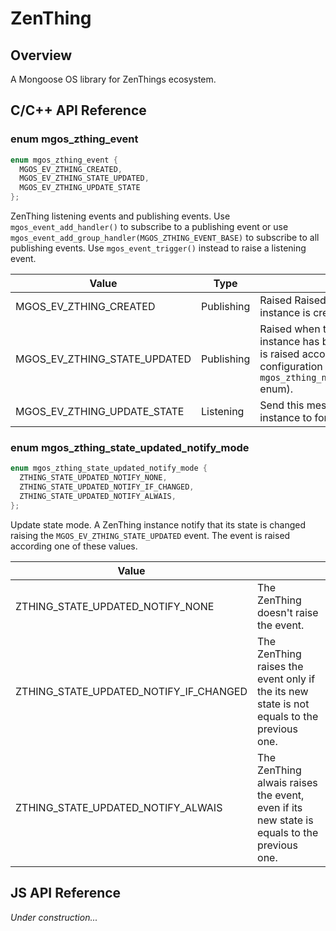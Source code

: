 # ZenThing
## Overview
A Mongoose OS library for ZenThings ecosystem.
## C/C++ API Reference
### enum mgos_zthing_event
```c
enum mgos_zthing_event {
  MGOS_EV_ZTHING_CREATED, 
  MGOS_EV_ZTHING_STATE_UPDATED,
  MGOS_EV_ZTHING_UPDATE_STATE
};
```
ZenThing listening events and publishing events. Use `mgos_event_add_handler()` to subscribe to a publishing event or use `mgos_event_add_group_handler(MGOS_ZTHING_EVENT_BASE)` to subscribe to all publishing events. Use `mgos_event_trigger()` instead to raise a listening event.

|Value|Type||
|--|--|--|
|MGOS_EV_ZTHING_CREATED|Publishing|Raised Raised when a new ZenThing instance is created.|
|MGOS_EV_ZTHING_STATE_UPDATED|Publishing|Raised when the state of a ZenThing instance has been updated. This event is raised according the instance configuration (see the `mgos_zthing_notify_update_state_mode` enum).|
|MGOS_EV_ZTHING_UPDATE_STATE|Listening|Send this message to a Zenthing instance to force it updating its state.|
### enum mgos_zthing_state_updated_notify_mode
```c
enum mgos_zthing_state_updated_notify_mode {
  ZTHING_STATE_UPDATED_NOTIFY_NONE,
  ZTHING_STATE_UPDATED_NOTIFY_IF_CHANGED,
  ZTHING_STATE_UPDATED_NOTIFY_ALWAIS,
};
```
Update state mode. A ZenThing instance notify that its state is changed raising the `MGOS_EV_ZTHING_STATE_UPDATED` event. The event is raised according one of these values.

|Value||
|--|--|
|ZTHING_STATE_UPDATED_NOTIFY_NONE|The ZenThing doesn't raise the event.|
|ZTHING_STATE_UPDATED_NOTIFY_IF_CHANGED|The ZenThing raises the event only if the its new state is not equals to the previous one.|
|ZTHING_STATE_UPDATED_NOTIFY_ALWAIS|The ZenThing alwais raises the event, even if its new state is equals to the previous one.|
## JS API Reference
*Under construction...*
